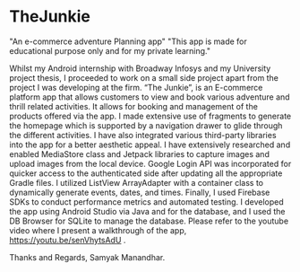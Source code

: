 # TheJunkie
"An e-commerce adventure Planning app"
"This app is made for educational purpose only and for my private learning."

Whilst my Android internship with Broadway Infosys and my University project thesis, I proceeded to work on a small side project apart from the project I was developing at the firm. “The Junkie”, is an E-commerce platform app that allows customers to view and book various adventure and thrill related activities. It allows for booking and management of the products offered via the app. I made extensive use of fragments to generate the homepage which is supported by a navigation drawer to glide through the different activities. I have also integrated various third-party libraries into the app for a better aesthetic appeal. I have extensively researched and enabled MediaStore class and Jetpack libraries to capture images and upload images from the local device. Google Login API was incorporated for quicker access to the authenticated side after updating all the appropriate Gradle files. I utilized ListView ArrayAdapter with a container class to dynamically generate events, dates, and times. Finally, I used Firebase SDKs to conduct performance metrics and automated testing. I developed the app using Android Studio via Java and for the database, and I used the DB Browser for SQLite to manage the database. Please refer to the youtube video where I present a walkthrough of the app, https://youtu.be/senVhytsAdU .

Thanks and Regards,
Samyak Manandhar.
